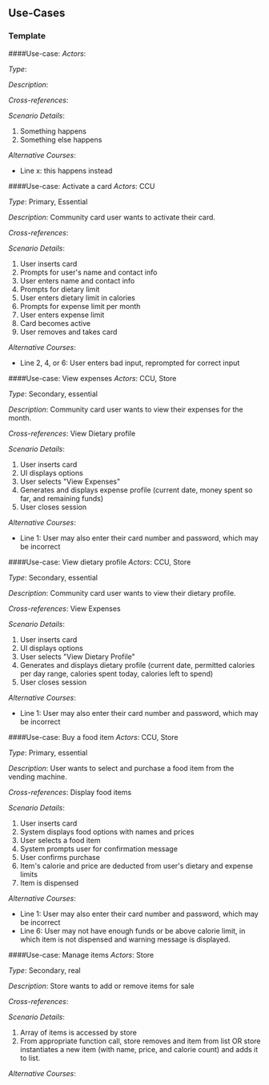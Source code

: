 ## Use-Cases

### Template

####Use-case: 
*Actors*: 

*Type*: 

*Description*:

*Cross-references*:

*Scenario Details*:

1. Something happens
2. Something else happens

*Alternative Courses*:

* Line x: this happens instead


####Use-case: Activate a card
*Actors*: CCU

*Type*: Primary, Essential

*Description*: Community card user wants to activate their card.

*Cross-references*:

*Scenario Details*:

1. User inserts card
2. Prompts for user's name and contact info
3. User enters name and contact info
2. Prompts for dietary limit
3. User enters dietary limit in calories
4. Prompts for expense limit per month
5. User enters expense limit
6. Card becomes active
7. User removes and takes card

*Alternative Courses*:

* Line 2, 4, or 6: User enters bad input, reprompted for correct input

####Use-case: View expenses
*Actors*: CCU, Store

*Type*: Secondary, essential

*Description*: Community card user wants to view their expenses for the month.

*Cross-references*: View Dietary profile

*Scenario Details*:

1. User inserts card
2. UI displays options
3. User selects "View Expenses"
4. Generates and displays expense profile (current date, money spent so far, and remaining funds)
5. User closes session

*Alternative Courses*:

* Line 1: User may also enter their card number and password, which may be incorrect

####Use-case: View dietary profile
*Actors*: CCU, Store

*Type*: Secondary, essential

*Description*: Community card user wants to view their dietary profile.

*Cross-references*: View Expenses

*Scenario Details*:

1. User inserts card
2. UI displays options
3. User selects "View Dietary Profile"
4. Generates and displays dietary profile (current date, permitted calories per day range, calories spent today, calories left to spend)
5. User closes session

*Alternative Courses*:

* Line 1: User may also enter their card number and password, which may be incorrect

####Use-case: Buy a food item
*Actors*: CCU, Store

*Type*: Primary, essential

*Description*: User wants to select and purchase a food item from the vending machine.

*Cross-references*: Display food items

*Scenario Details*: 

1. User inserts card
2. System displays food options with names and prices
3. User selects a food item
4. System prompts user for confirmation message
5. User confirms purchase
6. Item's calorie and price are deducted from user's dietary and expense limits
7. Item is dispensed


*Alternative Courses*:

* Line 1: User may also enter their card number and password, which may be incorrect
* Line 6: User may not have enough funds or be above calorie limit, in which item is not dispensed and warning message is displayed.

####Use-case: Manage items
*Actors*: Store

*Type*: Secondary, real

*Description*: Store wants to add or remove items for sale

*Cross-references*:

*Scenario Details*:

1. Array of items is accessed by store
2. From appropriate function call, store removes and item from list OR store instantiates a new item (with name, price, and calorie count) and adds it to list.

*Alternative Courses*:
